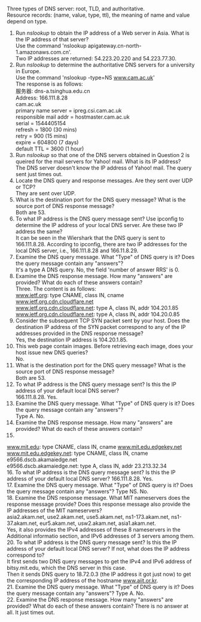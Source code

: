 Three types of DNS server: root, TLD, and authoritative.  
Resource records: (name, value, type, ttl), the meaning of name and value depend on type.  
1. Run *nslookup* to obtain the IP address of a Web server in Asia. What is the IP address of that server?  
Use the command 'nslookup apigateway.cn-north-1.amazonaws.com.cn'.  
Two IP addresses are returned: 54.223.20.220 and 54.223.77.30.  
2. Run *nslookup* to determine the authoritative DNS servers for a university in Europe.  
Use the command 'nslookup -type=NS www.cam.ac.uk'  
The response is as follows:   
服务器:  dns-a.tsinghua.edu.cn  
Address:  166.111.8.28  
cam.ac.uk  
        primary name server = ipreg.csi.cam.ac.uk  
        responsible mail addr = hostmaster.cam.ac.uk  
        serial  = 1544405154  
        refresh = 1800 (30 mins)  
        retry   = 900 (15 mins)  
        expire  = 604800 (7 days)  
        default TTL = 3600 (1 hour) 
3. Run *nslookup* so that one of the DNS servers obtained in Question 2 is queired for the mail servers for Yahoo! mail. What is its IP address?  
The DNS server doesn't know the IP address of Yahoo! mail. The query sent just times out.   
4. Locate the DNS query and response messages. Are they sent over UDP or TCP?  
They are sent over UDP.  
5. What is the destination port for the DNS query message? What is the source port of DNS response message?  
Both are 53.  
6. To what IP address is the DNS query message sent? Use ipconfig to determine the IP address of your local DNS server. Are these two IP address the same?  
It can be seen in the Wiershark that the DNS query is sent to 166.111.8.28. According to ipconfig, there are two IP addresses for the local DNS server, i.e., 166.111.8.28 and 166.11.8.29.  
7. Examine the DNS query message. What "Type" of DNS query is it? Does the query message contain any "answers"?  
It's a type A DNS query. No, the field 'number of answer RRS' is 0.  
8. Examine the DNS response message. How many "answers" are provided? What do each of these answers contain?  
Three. 
The content is as follows:  
www.ietf.org: type CNAME, class IN, cname www.ietf.org.cdn.cloudflare.net  
www.ietf.org.cdn.cloudflare.net: type A, class IN, addr 104.20.1.85  
www.ietf.org.cdn.cloudflare.net: type A, class IN, addr 104.20.0.85  
9. Consider the subsequent TCP SYN packet sent by your host. Does the destination IP address of the SYN packet correspond to any of the IP addresses provided in the DNS response message?  
Yes, the destination IP address is 104.20.1.85.  
10. This web page contain images. Before retrieving each image, does your host issue new DNS queries?  
No.  
11. What is the destination port for the DNS query message? What is the source port of DNS response message?  
Both are 53.  
12. To what IP address is the DNS query message sent? Is this the IP address of your default local DNS server?  
166.111.8.28. Yes.  
13. Examine the DNS query message. What "Type" of DNS query is it? Does the query message contain any "answers"?  
Type A. No.  
14. Examine the DNS response message. How many "answers" are provided? What do each of these answers contain?  
3.  
www.mit.edu: type CNAME, class IN, cname www.mit.edu.edgekey.net  
www.mit.edu.edgekey.net: type CNAME, class IN, cname e9566.dscb.akamaiedge.net  
e9566.dscb.akamaiedge.net: type A, class IN, addr 23.213.32.34  
16. To what IP address is the DNS query message sent? Is this the IP address of your default local DNS server?
166.111.8.28. Yes.  
17. Examine the DNS query message. What "Type" of DNS query is it? Does the query message contain any "answers"?
Type NS. No.  
18. Examine the DNS response message. What MIT nameservers does the response message provide? Does this response message also provide the IP addresses of the MIT nameservers?  
asia2.akam.net, use2.akam.net, use5.akam.net, ns1-173.akam.net, ns1-37.akam.net, eur5.akam.net, usw2.akam.net, asia1.akam.net.  
Yes, it also provides the IPv4 addresses of these 8 nameservers in the Additional informatio section, and IPv6 addresses of 3 servers among them.  
20. To what IP address is the DNS query message sent? Is this the IP address of your default local DNS server? If not, what does the IP address correspond to?  
It first sends two DNS query messages to get the IPv4 and IPv6 address of bitsy.mit.edu, which the DNS server in this case.  
Then it sends DNS query to 18.72.0.3 (the IP address it got just now) to get the corresponding IP address of the hostname www.aiit.or.kr.  
21. Examine the DNS query message. What "Type" of DNS query is it? Does the query message contain any "answers"?
Type A. No.  
22. Examine the DNS response message. How many "answers" are provided? What do each of these answers contain?
There is no answer at all. It just times out.    
